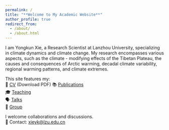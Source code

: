 ```yaml
---
permalink: /
title: "**Welcome to My Academic Website**"
author_profile: true
redirect_from: 
  - /about/
  - /about.html
---
```


I am Yongkun Xie, a Research Scientist at Lanzhou University, specializing in climate dynamics and climate change. My research encompasses various aspects, such as the climate - modifying effects of the Tibetan Plateau, the causes and consequences of Arctic warming, decadal climate variability, regional warming patterns, and climate extremes.


This site features my:  
📄 [CV](/assets/files/cv.pdf) (Download PDF) 
📚 [Publications](/publications/)  
🎓 [Teaching](/teaching/)  
🗣️ [Talks](/talks/)  
👥 [Group](/portfolio/)  

I welcome collaborations and discussions.  
📧 Contact: xieyk@lzu.edu.cn



